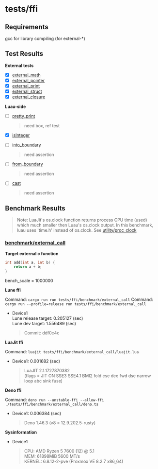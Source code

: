 # tests/ffi

## Requirements

gcc for library compiling (for external-\*)

## Test Results

**External tests**

- [x] [external_math](./external_math/init.luau)
- [x] [external_pointer](./external_pointer/init.luau)
- [x] [external_print](./external_print/init.luau)
- [x] [external_struct](./external_struct/init.luau)
- [x] [external_closure](./external_closure/init.luau)

**Luau-side**

- [ ] [pretty_print](./pretty_print)

  > need box, ref test

- [x] [isInteger](./isInteger)
- [ ] [into_boundary](./into_boundary)

  > need assertion

- [ ] [from_boundary](./from_boundary)

  > need assertion

- [ ] [cast](./cast)

  > need assertion

## Benchmark Results

> Note: LuaJit's os.clock function returns process CPU time (used) which much smaller then Luau's os.clock output. In this benchmark, luau uses 'time.h' instead of os.clock. See [utility/proc_clock](./utility/proc_clock/init.luau)

### [benchmark/external_call](./benchmark/external_call/init.luau)

**Target external c function**

```c
int add(int a, int b) {
    return a + b;
}
```

bench_scale = 1000000

**Lune ffi**

Command: `cargo run run tests/ffi/benchmark/external_call`
Command: `cargo run --profile=release run tests/ffi/benchmark/external_call`

- Device1  
  Lune release target: 0.205127 (sec)  
  Lune dev target: 1.556489 (sec)
  > Commit: ddf0c4c

**LuaJit ffi**

Command: `luajit tests/ffi/benchmark/external_call/luajit.lua`

- Device1: 0.001682 (sec)
  > LuaJIT 2.1.1727870382  
  > (flags = JIT ON SSE3 SSE4.1 BMI2 fold cse dce fwd dse narrow loop abc sink fuse)

**Deno ffi**

Command: `deno run --unstable-ffi --allow-ffi ./tests/ffi/benchmark/external_call/deno.ts`

- Device1: 0.006384 (sec)
  > Deno 1.46.3 (v8 = 12.9.202.5-rusty)

**Sysinformation**

- Device1
  > CPU: AMD Ryzen 5 7600 (12) @ 5.1  
  > MEM: 61898MiB 5600 MT/s  
  > KERNEL: 6.8.12-2-pve (Proxmox VE 8.2.7 x86_64)
